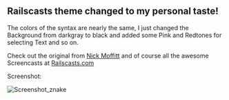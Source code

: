 ## Railscasts theme changed to my personal taste!

The colors of the syntax are nearly the same, I just changed the Background from darkgray to black and added some Pink and Redtones for selecting Text and so on. 

Check out the original from [Nick Moffitt](http://www.vim.org/scripts/script.php?script_id=2175) and of course all the awesome Screencasts at [Railscasts.com](http://railscasts.com/) 

Screenshot:

![Screenshot_znake](http://img850.imageshack.us/img850/7537/bildschirmfoto20110402ug.png)